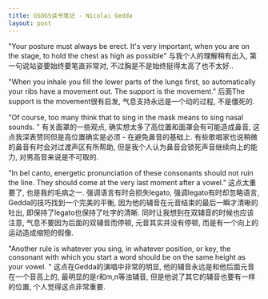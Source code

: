 ```yaml
---
title: GSOGS读书笔记 - Nicolai Gedda
layout: post
---
```


"Your posture must always be erect. It's very important, when you are on the stage, to hold the chest as high as possible"
与我个人的理解稍有出入, 第一句说站姿要始终要笔直非常对, 不过胸是不是始终挺得太高了也不太好..

"When you inhale you fill the lower parts of the lungs first, so automatically your ribs have a movement out. The support is the movement."
后面The support is the movement很有启发, 气息支持永远是一个动的过程, 不是僵死的.

"Of course, too many think that to sing in the mask means to sing nasal sounds. "
有关面罩的一些观点, 确实想太多了高位置和面罩会有可能造成鼻音, 这点我深表赞同但是高位置确实是必须 - 在避免鼻音的基础上. 有些歌唱家也说稍微的鼻音有时会对过渡声区有所帮助, 但是我个人认为鼻音会锁死声音继续向上的能力, 对男高音来说是不可取的. 

"In bel canto, energetic pronunciation of these consonants should not ruin the line. They should come at the very last moment after a vowel."
这点太重要了, 也是我的毛病之一. 强调语言有时会损失legato, 强调legato有时却忽略语言, Gedda的技巧找到一个完美的平衡, 因为他的辅音在元音结束的最后一瞬才清晰的吐出, 即保持了legato也保持了吐字的清晰. 同时让我想到在双辅音的时候也应该注意, 气息不要因为后面的双辅音而停顿, 元音其实并没有停顿, 而是有一个向上的运动造成缩短的假像.

"Another rule is whatever you sing, in whatever position, or key, the consonant with which you start a word should be on the same height as your vowel. "
这点在Gedda的演唱中非常的明显, 他的辅音永远是和他后面元音在一个音高上的, 最明显的是r和m,n等浊辅音, 但是他说了其它的辅音也要有一样的位置, 个人觉得这点非常重要.

